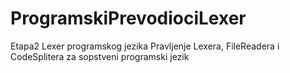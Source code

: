 # ProgramskiPrevodiociLexer
Etapa2 Lexer programskog jezika
Pravljenje Lexera, FileReadera i CodeSplitera za sopstveni programski jezik
